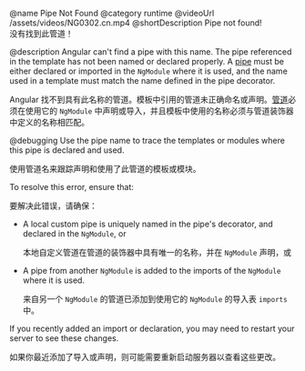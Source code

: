 @name Pipe Not Found
@category runtime
@videoUrl /assets/videos/NG0302.cn.mp4
@shortDescription Pipe not found!
<br/>
没有找到此管道！

@description
Angular can't find a pipe with this name. 
The pipe referenced in the template has not been named or declared properly. 
A [pipe](guide/pipes) must be either declared or imported in the `NgModule` where it is used, and the name used in a template must match the name defined in the pipe decorator.

Angular 找不到具有此名称的管道。模板中引用的管道未正确命名或声明。[管道](guide/pipes)必须在使用它的 `NgModule` 中声明或导入，并且模板中使用的名称必须与管道装饰器中定义的名称相匹配。

@debugging
Use the pipe name to trace the templates or modules where this pipe is declared and used.

使用管道名来跟踪声明和使用了此管道的模板或模块。

To resolve this error, ensure that:

要解决此错误，请确保：

- A local custom pipe is uniquely named in the pipe's decorator, and declared in the `NgModule`, or

  本地自定义管道在管道的装饰器中具有唯一的名称，并在 `NgModule` 声明，或

- A pipe from another `NgModule` is added to the imports of the `NgModule` where it is used.

  来自另一个 `NgModule` 的管道已添加到使用它的 `NgModule` 的导入表 `imports` 中。

If you recently added an import or declaration, you may need to restart your server to see these changes.

如果你最近添加了导入或声明，则可能需要重新启动服务器以查看这些更改。
